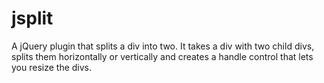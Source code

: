 # jsplit
A jQuery plugin that splits a div into two.  It takes a div with two child divs, splits them horizontally or vertically and creates a handle control  that lets you resize the divs.
